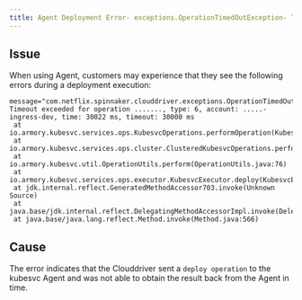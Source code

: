 ```yaml
---
title: Agent Deployment Error- exceptions.OperationTimedOutException- Timeout exceeded for operation 
---
```


## Issue
When using Agent, customers may experience that they see the following errors during a deployment execution:

```
message="com.netflix.spinnaker.clouddriver.exceptions.OperationTimedOutException: Timeout exceeded for operation ......., type: 6, account: .....-ingress-dev, time: 30022 ms, timeout: 30000 ms
 at io.armory.kubesvc.services.ops.KubesvcOperations.performOperation(KubesvcOperations.java:96)
 at io.armory.kubesvc.services.ops.cluster.ClusteredKubesvcOperations.performOperation(ClusteredKubesvcOperations.java:70)
 at io.armory.kubesvc.util.OperationUtils.perform(OperationUtils.java:76)
 at io.armory.kubesvc.services.ops.executor.KubesvcExecutor.deploy(KubesvcExecutor.java:301)
 at jdk.internal.reflect.GeneratedMethodAccessor703.invoke(Unknown Source)
 at java.base/jdk.internal.reflect.DelegatingMethodAccessorImpl.invoke(DelegatingMethodAccessorImpl.java:43)
 at java.base/java.lang.reflect.Method.invoke(Method.java:566)
```

## Cause
The error indicates that the Clouddriver sent a ```deploy operation``` to the kubesvc Agent and was not able to obtain the result back from the Agent in time.
 

